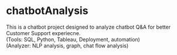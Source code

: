 # chatbotAnalysis

This is a chatbot project designed to analyze chatbot Q&A for better Customer Support experiecne. <br>
(Tools: SQL, Python, Tableau, Deployment, automation) <br>
(Analyzer: NLP analysis, graph, chat flow analysis) <br>
